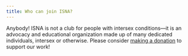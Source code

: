 ```yaml
---
title: Who can join ISNA?
---
```


Anybody! <span class="caps">ISNA</span> is not a club for people with intersex conditions&#8212;it is an advocacy and educational organization made up of many dedicated individuals, intersex or otherwise. Please consider [making a donation][1] to support our work!

 [1]: /donate